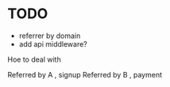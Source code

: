 # TODO
* referrer by domain
* add api middleware? 

Hoe to deal with 

Referred by A , signup
Referred by B , payment


